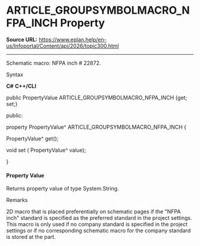 # ARTICLE_GROUPSYMBOLMACRO_NFPA_INCH Property

**Source URL:** https://www.eplan.help/en-us/Infoportal/Content/api/2026/topic300.html

---

Schematic macro: NFPA inch # 22872.

Syntax

**C#**
**C++/CLI**


public PropertyValue ARTICLE_GROUPSYMBOLMACRO_NFPA_INCH {get; set;}

public:

property PropertyValue^ ARTICLE_GROUPSYMBOLMACRO_NFPA_INCH {

   PropertyValue^ get();

   void set (    PropertyValue^ value);

}


#### Property Value

Returns property value of type System.String.

Remarks

2D macro that is placed preferentially on schematic pages if the "NFPA inch" standard is specified as the preferred standard in the project settings. This macro is only used if no company standard is specified in the project settings or if no corresponding schematic macro for the company standard is stored at the part.
